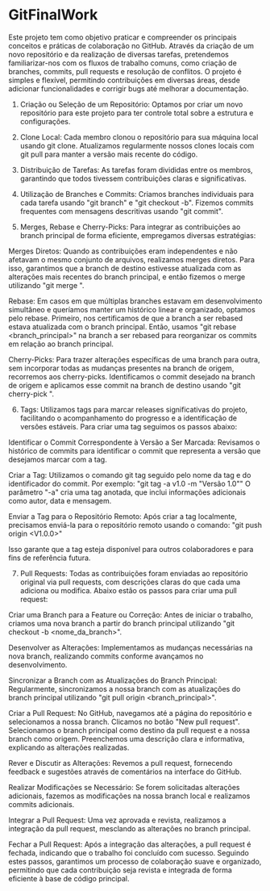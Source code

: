 # GitFinalWork
Este projeto tem como objetivo praticar e compreender os principais conceitos e práticas de colaboração no GitHub. 
Através da criação de um novo repositório e da realização de diversas tarefas, pretendemos familiarizar-nos com os fluxos de trabalho comuns, como criação de branches, commits, pull requests e resolução de conflitos. 
O projeto é simples e flexível, permitindo contribuições em diversas áreas, desde adicionar funcionalidades e corrigir bugs até melhorar a documentação.

1. Criação ou Seleção de um Repositório:
Optamos por criar um novo repositório para este projeto para ter controle total sobre a estrutura e configurações.

2. Clone Local:
Cada membro clonou o repositório para sua máquina local usando git clone.
Atualizamos regularmente nossos clones locais com git pull para manter a versão mais recente do código.


3. Distribuição de Tarefas:
As tarefas foram divididas entre os membros, garantindo que todos tivessem contribuições claras e significativas.


4. Utilização de Branches e Commits:
Criamos branches individuais para cada tarefa usando "git branch" e "git checkout -b".
Fizemos commits frequentes com mensagens descritivas usando "git commit".


5. Merges, Rebase e Cherry-Picks:
Para integrar as contribuições ao branch principal de forma eficiente, empregamos diversas estratégias:

Merges Diretos: Quando as contribuições eram independentes e não afetavam o mesmo conjunto de arquivos, realizamos merges diretos.
Para isso, garantimos que a branch de destino estivesse atualizada com as alterações mais recentes do branch principal, e então fizemos o merge utilizando "git merge <branch>".

Rebase: Em casos em que múltiplas branches estavam em desenvolvimento simultâneo e queríamos manter um histórico linear e organizado, optamos pelo rebase. 
Primeiro, nos certificamos de que a branch a ser rebased estava atualizada com o branch principal. Então, usamos "git rebase <branch_principal>" na branch a ser rebased para reorganizar os commits em relação ao branch principal.

Cherry-Picks: Para trazer alterações específicas de uma branch para outra, sem incorporar todas as mudanças presentes na branch de origem, recorremos aos cherry-picks. 
Identificamos o commit desejado na branch de origem e aplicamos esse commit na branch de destino usando "git cherry-pick <commit>".

6. Tags:
Utilizamos tags para marcar releases significativas do projeto, facilitando o acompanhamento do progresso e a identificação de versões estáveis.
Para criar uma tag seguimos os passos abaixo:

Identificar o Commit Correspondente à Versão a Ser Marcada:
Revisamos o histórico de commits para identificar o commit que representa a versão que desejamos marcar com a tag.

Criar a Tag:
Utilizamos o comando git tag seguido pelo nome da tag e do identificador do commit. Por exemplo:
"git tag -a v1.0 -m "Versão 1.0""
O parâmetro "-a" cria uma tag anotada, que inclui informações adicionais como autor, data e mensagem.

Enviar a Tag para o Repositório Remoto:
Após criar a tag localmente, precisamos enviá-la para o repositório remoto usando o comando:
"git push origin <V1.0.0>"

Isso garante que a tag esteja disponível para outros colaboradores e para fins de referência futura.

7. Pull Requests:
Todas as contribuições foram enviadas ao repositório original via pull requests, com descrições claras do que cada uma adiciona ou modifica.
Abaixo estão os passos para criar uma pull request:

Criar uma Branch para a Feature ou Correção:
Antes de iniciar o trabalho, criamos uma nova branch a partir do branch principal utilizando "git checkout -b <nome_da_branch>".

Desenvolver as Alterações:
Implementamos as mudanças necessárias na nova branch, realizando commits conforme avançamos no desenvolvimento.

Sincronizar a Branch com as Atualizações do Branch Principal:
Regularmente, sincronizamos a nossa branch com as atualizações do branch principal utilizando "git pull origin <branch_principal>".

Criar a Pull Request:
No GitHub, navegamos até a página do repositório e selecionamos a nossa branch.
Clicamos no botão "New pull request".
Selecionamos o branch principal como destino da pull request e a nossa branch como origem.
Preenchemos uma descrição clara e informativa, explicando as alterações realizadas.

Rever e Discutir as Alterações:
Revemos a pull request, fornecendo feedback e sugestões através de comentários na interface do GitHub.

Realizar Modificações se Necessário:
Se forem solicitadas alterações adicionais, fazemos as modificações na nossa branch local e realizamos commits adicionais.

Integrar a Pull Request:
Uma vez aprovada e revista, realizamos a integração da pull request, mesclando as alterações no branch principal.

Fechar a Pull Request:
Após a integração das alterações, a pull request é fechada, indicando que o trabalho foi concluído com sucesso.
Seguindo estes passos, garantimos um processo de colaboração suave e organizado, permitindo que cada contribuição seja revista e integrada de forma eficiente à base de código principal.
